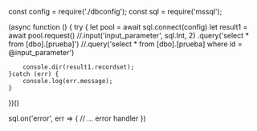 const config = require('./dbconfig');
const sql = require('mssql');

(async function () {
    try {
        let pool = await sql.connect(config)
        let result1 = await pool.request()
            //.input('input_parameter', sql.Int, 2)
            .query('select * from [dbo].[prueba]')
            //.query('select * from [dbo].[prueba] where id = @input_parameter')

        console.dir(result1.recordset);
    }catch (err) {
        console.log(err.message);
    }
})()

sql.on('error', err => {
    // ... error handler
})